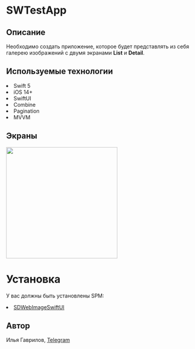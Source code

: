 # SWTestApp

## Описание

Необходимо создать приложение, которое будет представлять из себя галерею изображений с двумя экранами **List** и **Detail**.

## Используемые технологии

<li>Swift 5</li>
<li>iOS 14+</li>
<li>SwiftUI</li>
<li>Combine</li>
<li>Pagination</li>
<li>MVVM</li>

## Экраны
<img src="https://user-images.githubusercontent.com/67876650/199621573-58b58aff-5412-4f33-93ab-69277a163593.gif" width="300" />

# Установка

У вас должны быть установлены SPM:
<li><a href="https://github.com/SDWebImage/SDWebImageSwiftUI">SDWebImageSwiftUI</a></li>

## Автор

Илья Гаврилов, [Telegram](https://t.me/llxodz)
